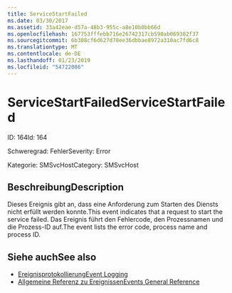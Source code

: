 ```yaml
---
title: ServiceStartFailed
ms.date: 03/30/2017
ms.assetid: 33a42eae-d57a-48b3-955c-a8e10b0bb66d
ms.openlocfilehash: 167753fffebb716e26742317cb590ab069382f37
ms.sourcegitcommit: 6b308cf6d627d78ee36dbbae8972a310ac7fd6c8
ms.translationtype: MT
ms.contentlocale: de-DE
ms.lasthandoff: 01/23/2019
ms.locfileid: "54722086"
---
```

# <a name="servicestartfailed"></a><span data-ttu-id="9ba62-102">ServiceStartFailed</span><span class="sxs-lookup"><span data-stu-id="9ba62-102">ServiceStartFailed</span></span>
<span data-ttu-id="9ba62-103">ID: 164</span><span class="sxs-lookup"><span data-stu-id="9ba62-103">Id: 164</span></span>  
  
 <span data-ttu-id="9ba62-104">Schweregrad: Fehler</span><span class="sxs-lookup"><span data-stu-id="9ba62-104">Severity: Error</span></span>  
  
 <span data-ttu-id="9ba62-105">Kategorie: SMSvcHost</span><span class="sxs-lookup"><span data-stu-id="9ba62-105">Category: SMSvcHost</span></span>  
  
## <a name="description"></a><span data-ttu-id="9ba62-106">Beschreibung</span><span class="sxs-lookup"><span data-stu-id="9ba62-106">Description</span></span>  
 <span data-ttu-id="9ba62-107">Dieses Ereignis gibt an, dass eine Anforderung zum Starten des Diensts nicht erfüllt werden konnte.</span><span class="sxs-lookup"><span data-stu-id="9ba62-107">This event indicates that a request to start the service failed.</span></span> <span data-ttu-id="9ba62-108">Das Ereignis führt den Fehlercode, den Prozessnamen und die Prozess-ID auf.</span><span class="sxs-lookup"><span data-stu-id="9ba62-108">The event lists the error code, process name and process ID.</span></span>  
  
## <a name="see-also"></a><span data-ttu-id="9ba62-109">Siehe auch</span><span class="sxs-lookup"><span data-stu-id="9ba62-109">See also</span></span>
- [<span data-ttu-id="9ba62-110">Ereignisprotokollierung</span><span class="sxs-lookup"><span data-stu-id="9ba62-110">Event Logging</span></span>](../../../../../docs/framework/wcf/diagnostics/event-logging/index.md)
- [<span data-ttu-id="9ba62-111">Allgemeine Referenz zu Ereignissen</span><span class="sxs-lookup"><span data-stu-id="9ba62-111">Events General Reference</span></span>](../../../../../docs/framework/wcf/diagnostics/event-logging/events-general-reference.md)
